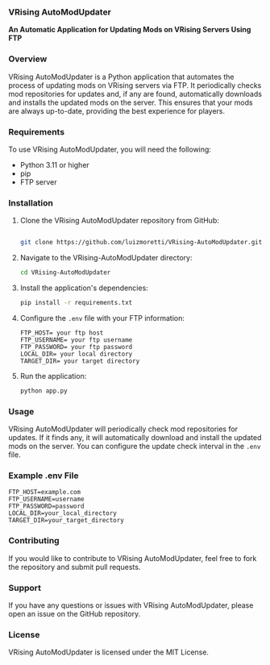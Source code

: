 ### VRising AutoModUpdater

**An Automatic Application for Updating Mods on VRising Servers Using FTP**

### Overview

VRising AutoModUpdater is a Python application that automates the process of updating mods on VRising servers via FTP. It periodically checks mod repositories for updates and, if any are found, automatically downloads and installs the updated mods on the server. This ensures that your mods are always up-to-date, providing the best experience for players.

### Requirements

To use VRising AutoModUpdater, you will need the following:

* Python 3.11 or higher
* pip
* FTP server

### Installation

1. Clone the VRising AutoModUpdater repository from GitHub:

    ```bash
    
    git clone https://github.com/luizmoretti/VRising-AutoModUpdater.git
    
    ```

2. Navigate to the VRising-AutoModUpdater directory:

    ```bash
    cd VRising-AutoModUpdater
    ```

3. Install the application's dependencies:

    ```bash
    pip install -r requirements.txt
    ```

4. Configure the `.env` file with your FTP information:

    ```
    FTP_HOST= your ftp host
    FTP_USERNAME= your ftp username
    FTP_PASSWORD= your ftp password
    LOCAL_DIR= your local directory
    TARGET_DIR= your target directory
    ```

5. Run the application:

    ```bash
    python app.py
    ```

### Usage

VRising AutoModUpdater will periodically check mod repositories for updates. If it finds any, it will automatically download and install the updated mods on the server. You can configure the update check interval in the `.env` file.

### Example .env File

```
FTP_HOST=example.com
FTP_USERNAME=username
FTP_PASSWORD=password
LOCAL_DIR=your_local_directory
TARGET_DIR=your_target_directory
```

### Contributing

If you would like to contribute to VRising AutoModUpdater, feel free to fork the repository and submit pull requests.

### Support

If you have any questions or issues with VRising AutoModUpdater, please open an issue on the GitHub repository.

### License

VRising AutoModUpdater is licensed under the MIT License.
